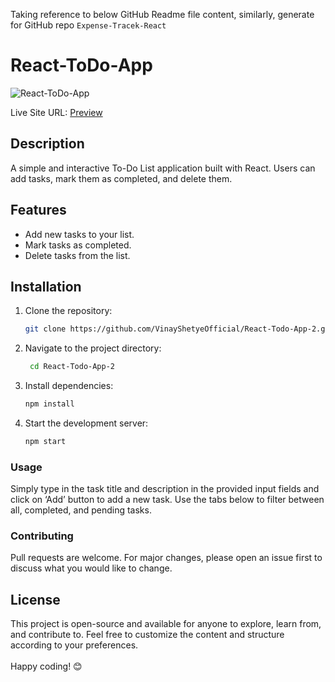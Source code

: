 Taking reference to below GitHub Readme file content, similarly, generate for GitHub repo `Expense-Tracek-React`

# React-ToDo-App
![React-ToDo-App](https://github.com/VinayShetyeOfficial/React-Todo-App-2/assets/100470361/f74d0579-7698-4379-b6db-cffcfe4e79a8)

Live Site URL: [Preview](https://main--cool-cajeta-7680ef.netlify.app/)

## Description
A simple and interactive To-Do List application built with React. Users can add tasks, mark them as completed, and delete them.
 
## Features
- Add new tasks to your list.
- Mark tasks as completed.
- Delete tasks from the list.                                

## Installation 
1. Clone the repository: 
   ```bash
   git clone https://github.com/VinayShetyeOfficial/React-Todo-App-2.git
   ```
 
2. Navigate to the project directory:
   ```bash
    cd React-Todo-App-2 
   ```
   
3. Install dependencies:
   ```bash
   npm install 
   ```

4. Start the development server:
   ```bash
   npm start
   ```

### Usage
Simply type in the task title and description in the provided input fields and click on ‘Add’ button to add a new task.
Use the tabs below to filter between all, completed, and pending tasks.

### Contributing
Pull requests are welcome. For major changes, please open an issue first to discuss what you would like to change.

## License
This project is open-source and available for anyone to explore, learn from, and contribute to.
Feel free to customize the content and structure according to your preferences. <br><br> Happy coding! 😊
